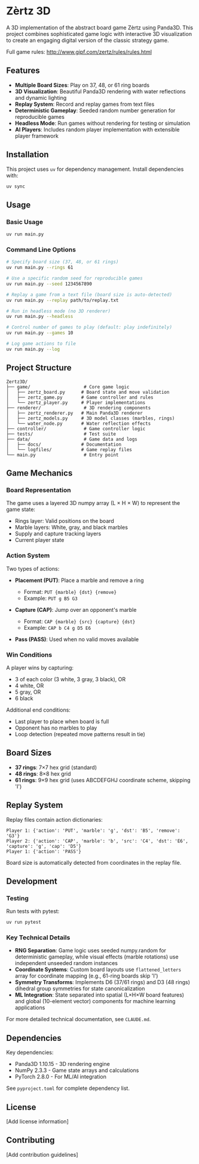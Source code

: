 # Zèrtz 3D

A 3D implementation of the abstract board game Zèrtz using Panda3D. This project combines sophisticated game logic with interactive 3D visualization to create an engaging digital version of the classic strategy game.

Full game rules: http://www.gipf.com/zertz/rules/rules.html

## Features

- **Multiple Board Sizes**: Play on 37, 48, or 61 ring boards
- **3D Visualization**: Beautiful Panda3D rendering with water reflections and dynamic lighting
- **Replay System**: Record and replay games from text files
- **Deterministic Gameplay**: Seeded random number generation for reproducible games
- **Headless Mode**: Run games without rendering for testing or simulation
- **AI Players**: Includes random player implementation with extensible player framework

## Installation

This project uses `uv` for dependency management. Install dependencies with:

```bash
uv sync
```

## Usage

### Basic Usage

```bash
uv run main.py
```

### Command Line Options

```bash
# Specify board size (37, 48, or 61 rings)
uv run main.py --rings 61

# Use a specific random seed for reproducible games
uv run main.py --seed 1234567890

# Replay a game from a text file (board size is auto-detected)
uv run main.py --replay path/to/replay.txt

# Run in headless mode (no 3D renderer)
uv run main.py --headless

# Control number of games to play (default: play indefinitely)
uv run main.py --games 10

# Log game actions to file
uv run main.py --log
```

## Project Structure

```
Zertz3D/
├── game/                    # Core game logic
│   ├── zertz_board.py      # Board state and move validation
│   ├── zertz_game.py       # Game controller and rules
│   └── zertz_player.py     # Player implementations
├── renderer/                # 3D rendering components
│   ├── zertz_renderer.py   # Main Panda3D renderer
│   ├── zertz_models.py     # 3D model classes (marbles, rings)
│   └── water_node.py       # Water reflection effects
├── controller/              # Game controller logic
├── tests/                   # Test suite
├── data/                    # Game data and logs
│   ├── docs/               # Documentation
│   └── logfiles/           # Game replay files
└── main.py                  # Entry point
```

## Game Mechanics

### Board Representation

The game uses a layered 3D numpy array (L × H × W) to represent the game state:
- Rings layer: Valid positions on the board
- Marble layers: White, gray, and black marbles
- Supply and capture tracking layers
- Current player state

### Action System

Two types of actions:
- **Placement (PUT)**: Place a marble and remove a ring
  - Format: `PUT {marble} {dst} {remove}`
  - Example: `PUT g B5 G3`

- **Capture (CAP)**: Jump over an opponent's marble
  - Format: `CAP {marble} {src} {capture} {dst}`
  - Example: `CAP b C4 g D5 E6`

- **Pass (PASS)**: Used when no valid moves available

### Win Conditions

A player wins by capturing:
- 3 of each color (3 white, 3 gray, 3 black), OR
- 4 white, OR
- 5 gray, OR
- 6 black

Additional end conditions:
- Last player to place when board is full
- Opponent has no marbles to play
- Loop detection (repeated move patterns result in tie)

## Board Sizes

- **37 rings**: 7×7 hex grid (standard)
- **48 rings**: 8×8 hex grid
- **61 rings**: 9×9 hex grid (uses ABCDEFGHJ coordinate scheme, skipping 'I')

## Replay System

Replay files contain action dictionaries:

```
Player 1: {'action': 'PUT', 'marble': 'g', 'dst': 'B5', 'remove': 'G3'}
Player 2: {'action': 'CAP', 'marble': 'b', 'src': 'C4', 'dst': 'E6', 'capture': 'g', 'cap': 'D5'}
Player 1: {'action': 'PASS'}
```

Board size is automatically detected from coordinates in the replay file.

## Development

### Testing

Run tests with pytest:

```bash
uv run pytest
```

### Key Technical Details

- **RNG Separation**: Game logic uses seeded numpy.random for deterministic gameplay, while visual effects (marble rotations) use independent unseeded random instances
- **Coordinate Systems**: Custom board layouts use `flattened_letters` array for coordinate mapping (e.g., 61-ring boards skip 'I')
- **Symmetry Transforms**: Implements D6 (37/61 rings) and D3 (48 rings) dihedral group symmetries for state canonicalization
- **ML Integration**: State separated into spatial (L×H×W board features) and global (10-element vector) components for machine learning applications

For more detailed technical documentation, see `CLAUDE.md`.

## Dependencies

Key dependencies:
- Panda3D 1.10.15 - 3D rendering engine
- NumPy 2.3.3 - Game state arrays and calculations
- PyTorch 2.8.0 - For ML/AI integration

See `pyproject.toml` for complete dependency list.

## License

[Add license information]

## Contributing

[Add contribution guidelines]